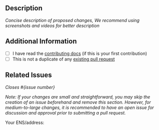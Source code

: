 ## Description

_Concise description of proposed changes, We recommend using screenshots and videos for better description_

## Additional Information

- [ ] I have read the [contributing docs](/ih-hugh/gho-pay/blob/main/CONTRIBUTING.md) (if this is your first contribution)
- [ ] This is not a duplicate of any [existing pull request](https://github.com/ih-hugh/gho-pay/pulls)

## Related Issues

_Closes #{issue number}_

_Note: If your changes are small and straightforward, you may skip the creation of an issue beforehand and remove this section. However, for medium-to-large changes, it is recommended to have an open issue for discussion and approval prior to submitting a pull request._

Your ENS/address:
